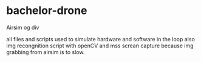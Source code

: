 # bachelor-drone
Airsim og div

all files and scripts used to simulate hardware and software in the loop
also img recongnition script with openCV and mss screan capture because img grabbing from airsim is to slow.
